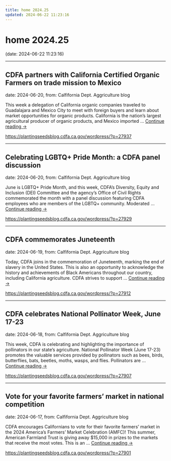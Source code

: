 ```yaml
---
title: home 2024.25
updated: 2024-06-22 11:23:16
---
```


# home 2024.25

(date: 2024-06-22 11:23:16)

---

## CDFA partners with California Certified Organic Farmers on trade mission to Mexico

date: 2024-06-20, from: Calfifornia Dept. Aggriculture blog

This week a delegation of California organic companies traveled to Guadalajara and Mexico City to meet with foreign buyers and learn about market opportunities for organic products. California is the nation’s largest agricultural producer of organic products, and Mexico imported &#8230; <a href="https://plantingseedsblog.cdfa.ca.gov/wordpress/?p=27937">Continue reading <span class="meta-nav">&#8594;</span></a> 

<https://plantingseedsblog.cdfa.ca.gov/wordpress/?p=27937>

---

## Celebrating LGBTQ+ Pride Month: a CDFA panel discussion

date: 2024-06-20, from: Calfifornia Dept. Aggriculture blog

June is LGBTQ+ Pride Month, and this week, CDFA’s Diversity, Equity and Inclusion (DEI) Committee and the agency’s Office of Civil Rights commemorated the month with a panel discussion featuring CDFA employees who are members of the LGBTQ+ community. Moderated &#8230; <a href="https://plantingseedsblog.cdfa.ca.gov/wordpress/?p=27929">Continue reading <span class="meta-nav">&#8594;</span></a> 

<https://plantingseedsblog.cdfa.ca.gov/wordpress/?p=27929>

---

## CDFA commemorates Juneteenth

date: 2024-06-19, from: Calfifornia Dept. Aggriculture blog

Today, CDFA joins in the commemoration of&#160;Juneteenth, marking the end of slavery in the United States. This is also an opportunity to acknowledge the history and achievements of Black Americans throughout our country, including California agriculture. CDFA strives to support &#8230; <a href="https://plantingseedsblog.cdfa.ca.gov/wordpress/?p=27912">Continue reading <span class="meta-nav">&#8594;</span></a> 

<https://plantingseedsblog.cdfa.ca.gov/wordpress/?p=27912>

---

## CDFA celebrates National Pollinator Week, June 17-23

date: 2024-06-18, from: Calfifornia Dept. Aggriculture blog

This week, CDFA is celebrating and highlighting the importance of pollinators in our state’s agriculture. National Pollinator Week (June 17-23) promotes the valuable services provided by pollinators such as bees, birds, butterflies, bats, beetles, moths, wasps, and flies. Pollinators are &#8230; <a href="https://plantingseedsblog.cdfa.ca.gov/wordpress/?p=27907">Continue reading <span class="meta-nav">&#8594;</span></a> 

<https://plantingseedsblog.cdfa.ca.gov/wordpress/?p=27907>

---

## Vote for your favorite farmers’ market in national competition

date: 2024-06-17, from: Calfifornia Dept. Aggriculture blog

CDFA encourages Californians to vote for their favorite farmers’ market in the 2024 America’s Farmers’ Market Celebration (AMFC)! This summer, American Farmland Trust is giving away $15,000 in prizes to the markets that receive the most votes. This is an &#8230; <a href="https://plantingseedsblog.cdfa.ca.gov/wordpress/?p=27901">Continue reading <span class="meta-nav">&#8594;</span></a> 

<https://plantingseedsblog.cdfa.ca.gov/wordpress/?p=27901>

